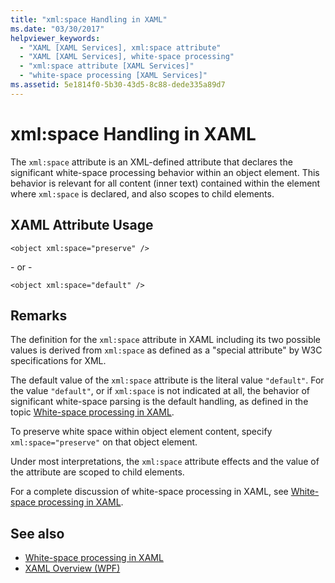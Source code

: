 ```yaml
---
title: "xml:space Handling in XAML"
ms.date: "03/30/2017"
helpviewer_keywords: 
  - "XAML [XAML Services], xml:space attribute"
  - "XAML [XAML Services], white-space processing"
  - "xml:space attribute [XAML Services]"
  - "white-space processing [XAML Services]"
ms.assetid: 5e1814f0-5b30-43d5-8c88-dede335a89d7
---
```

# xml:space Handling in XAML
The `xml:space` attribute is an XML-defined attribute that declares the significant white-space processing behavior within an object element. This behavior is relevant for all content (inner text) contained within the element where `xml:space` is declared, and also scopes to child elements.  
  
## XAML Attribute Usage  
  
```xaml  
<object xml:space="preserve" />  
```  
  
 \- or -  
  
```xaml  
<object xml:space="default" />  
```  
  
## Remarks  
 The definition for the `xml:space` attribute in XAML including its two possible values is derived from `xml:space` as defined as a "special attribute" by W3C specifications for XML.  
  
 The default value of the `xml:space` attribute is the literal value `"default"`. For the value `"default"`, or if `xml:space` is not indicated at all, the behavior of significant white-space parsing is the default handling, as defined in the topic [White-space processing in XAML](whitespace-processing-in-xaml.md).  
  
 To preserve white space within object element content, specify `xml:space="preserve"` on that object element.  
  
 Under most interpretations, the `xml:space` attribute effects and the value of the attribute are scoped to child elements.  
  
 For a complete discussion of white-space processing in XAML, see [White-space processing in XAML](whitespace-processing-in-xaml.md).  
  
## See also
- [White-space processing in XAML](whitespace-processing-in-xaml.md)
- [XAML Overview (WPF)](../wpf/advanced/xaml-overview-wpf.md)
